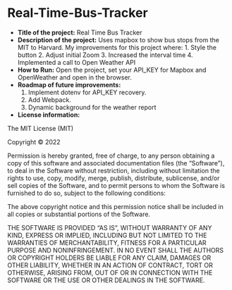 # Real-Time-Bus-Tracker
- **Title of the project:**
    Real Time Bus Tracker
- **Description of the project:**
    Uses mapbox to show bus stops from the MIT to Harvard. My improvements for this project where:
      1. Style the button
      2. Adjust initial Zoom
      3. Increased the interval time
      4. Implemented a call to Open Weather API
- **How to Run:** 
    Open the project, set your API_KEY for Mapbox and OpenWeather and open in the browser.
- **Roadmap of future improvements:**
    1. Implement dotenv for API_KEY recovery.
    2. Add Webpack.
    3. Dynamic background for the weather report
- **License information:**

The MIT License (MIT)

Copyright © 2022 <copyright holders>

Permission is hereby granted, free of charge, to any person obtaining a copy of this software and associated documentation files (the “Software”), to deal in the Software without restriction, including without limitation the rights to use, copy, modify, merge, publish, distribute, sublicense, and/or sell copies of the Software, and to permit persons to whom the Software is furnished to do so, subject to the following conditions:

The above copyright notice and this permission notice shall be included in all copies or substantial portions of the Software.

THE SOFTWARE IS PROVIDED “AS IS”, WITHOUT WARRANTY OF ANY KIND, EXPRESS OR IMPLIED, INCLUDING BUT NOT LIMITED TO THE WARRANTIES OF MERCHANTABILITY, FITNESS FOR A PARTICULAR PURPOSE AND NONINFRINGEMENT. IN NO EVENT SHALL THE AUTHORS OR COPYRIGHT HOLDERS BE LIABLE FOR ANY CLAIM, DAMAGES OR OTHER LIABILITY, WHETHER IN AN ACTION OF CONTRACT, TORT OR OTHERWISE, ARISING FROM, OUT OF OR IN CONNECTION WITH THE SOFTWARE OR THE USE OR OTHER DEALINGS IN THE SOFTWARE.
